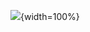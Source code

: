 <!--<div style="position:relative; z-index: 100; margin-left: -100px; margin-right: -100px; overflow: visible">-->

![](images/Final_Structure_Datagenerator.png){width=100%}

<!-- </div>-->
